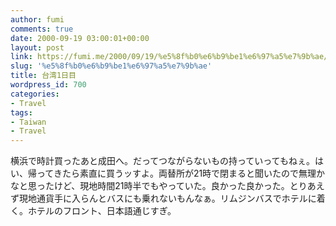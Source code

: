 ```yaml
---
author: fumi
comments: true
date: 2000-09-19 03:00:01+00:00
layout: post
link: https://fumi.me/2000/09/19/%e5%8f%b0%e6%b9%be1%e6%97%a5%e7%9b%ae/
slug: '%e5%8f%b0%e6%b9%be1%e6%97%a5%e7%9b%ae'
title: 台湾1日目
wordpress_id: 700
categories:
- Travel
tags:
- Taiwan
- Travel
---
```


横浜で時計買ったあと成田へ。だってつながらないもの持っていってもねぇ。はい、帰ってきたら素直に買うッすよ。両替所が21時で閉まると聞いたので無理かなと思ったけど、現地時間21時半でもやっていた。良かった良かった。とりあえず現地通貨手に入らんとバスにも乗れないもんなぁ。リムジンバスでホテルに着く。ホテルのフロント、日本語通じすぎ。
